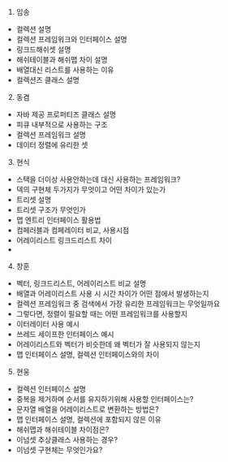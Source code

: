 1. 임송
- 컬렉션 설명
- 컬렉션 프레임워크와 인터페이스 설명
- 링크드해쉬셋 설명
- 해쉬테이블과 해쉬맵 차이 설명
- 배열대신 리스트를 사용하는 이유
- 컬렉션즈 클래스 설명

2. 동겸
- 자바 제공 프로퍼티즈 클래스 설명
- 피큐 내부적으로 사용하는 구조
- 컬렉션 프레임워크 설명
- 데이터 정렬에 유리한 셋

 3. 현식
- 스택을 더이상 사용안하는데 대신 사용하는 프레임워크?
- 덱의 구현체 두가지가 무엇이고 어떤 차이가 있는가
- 트리셋 설명
- 트리셋 구조가 무엇인가
- 맵 엔트리 인터페이스 활용법
- 컴페러블과 컴페레이터 비교, 사용시점
- 어레이리스트 링크드리스트 차이
- 
4. 창훈
- 벡터, 링크드리스트, 어레이리스트 비교 설명
- 배열과 어레이리스트 사용 시 시간 차이가 어떤 점에서 발생하는지
- 컬렉션 프레임워크 중 검색에서 가장 유리한 프레임워크는 무엇일까요
- 그렇다면, 정렬이 필요할 때는 어떤 프레임워크를 사용할지
- 이터레이터 사용 예시
- 쓰레드 세이프한 인터페이스 예시
- 어레이리스트와 벡터가 비슷한데 왜 벡터가 잘 사용되지 않는지
- 맵 인터페이스 설명, 컬렉션 인터페이스와의 차이

5. 현웅
- 컬렉션 인터페이스 설명
- 중복을 제거하며 순서를 유지하기위해 사용할 인터페이스는?
- 문자열 배열을 어레이리스트로 변환하는 방법은?
- 맵 인터페이스 설명, 컬렉션에 포함되지 않은 이유
- 해쉬맵과 해쉬테이블 차이점은?
- 이넘셋 추상클래스 사용하는 경우?
- 이넘셋 구현체는 무엇인가요?
